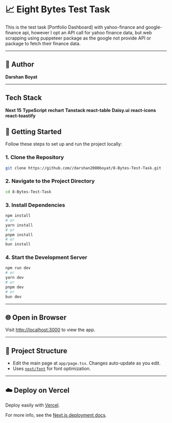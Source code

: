 # 📈 Eight Bytes Test Task

This is the test task [Portfolio Dashboard] with yahoo-finance and google-finance api, however I opt an API call for yahoo finance data, but web scrapping using puppeteer package as the google not provide API or package to fetch their finance data.

---

## 👤 Author

**Darshan Boyat**

---

## Tech Stack

**Next 15**
**TypeScript**
**rechart**
**Tanstack react-table**
**Daisy.ui**
**react-icons**
**react-toastify**

## 🚀 Getting Started

Follow these steps to set up and run the project locally:

### 1. Clone the Repository

```bash
git clone https://github.com//darshan2000boyat/8-Bytes-Test-Task.git
```

### 2. Navigate to the Project Directory

```bash
cd 8-Bytes-Test-Task
```

### 3. Install Dependencies

```bash
npm install
# or
yarn install
# or
pnpm install
# or
bun install
```

### 4. Start the Development Server

```bash
npm run dev
# or
yarn dev
# or
pnpm dev
# or
bun dev
```

---

## 🌐 Open in Browser

Visit [http://localhost:3000](http://localhost:3000) to view the app.

---

## 📝 Project Structure

- Edit the main page at `app/page.tsx`. Changes auto-update as you edit.
- Uses [`next/font`](https://nextjs.org/docs/app/building-your-application/optimizing/fonts) for font optimization.

---

## ☁️ Deploy on Vercel

Deploy easily with [Vercel](https://vercel.com/new?utm_medium=default-template&filter=next.js&utm_source=create-next-app&utm_campaign=create-next-app-readme).

For more info, see the [Next.js deployment docs](https://nextjs.org/docs/app/building-your-application/deploying).
